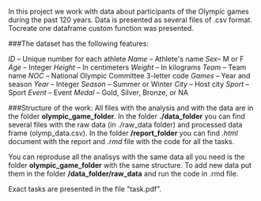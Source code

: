 In this project we work with data about participants of the Olympic games during the past 120 years. Data is presented as several files of .csv format. Tocreate one dataframe custom function was presented. 

###The dataset has the following features:

*ID* – Unique number for each athlete
*Name* – Athlete's name
*Sex*– M or F
*Age* – Integer
*Height* – In centimeters
*Weight* – In kilograms
*Team* – Team name
*NOC* – National Olympic Committee 3-letter code
*Games* – Year and season
*Year* – Integer
*Season* – Summer or Winter
*City* – Host city
*Sport* – Sport
*Event* – Event
*Medal* – Gold, Silver, Bronze, or NA

###Structure of the work:
All files with the analysis and with the data are in the folder **olympic_game_folder**.
In the folder **./data_folder** you can find several files with the raw data (in ./raw_data folder) and processed data frame (olymp_data.csv).
In the folder **/report_folder** you can find *.html* document with the report and *.rmd* file with the code for all the tasks.

You can reproduse all the analisys with the same data all you need is the folder **olympic_game_folder** with the same structure. To add new data put them in the folder **/data_folder/raw_data** and run the code in .rmd file. 

Exact tasks are presented in the file "task.pdf". 

